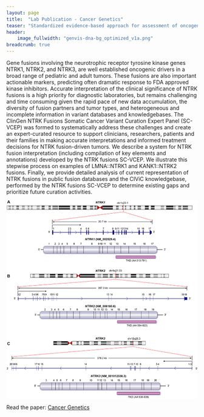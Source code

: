```yaml
---
layout: page
title:  "Lab Publication - Cancer Genetics"
teaser: "Standardized evidence-based approach for assessment of oncogenic and clinical significance of NTRK fusions"
header:
    image_fullwidth: "genvis-dna-bg_optimized_v1a.png"
breadcrumb: true
---
```

Gene fusions involving the neurotrophic receptor tyrosine kinase genes NTRK1, NTRK2, and NTRK3, are well established oncogenic drivers in a broad range of pediatric and adult tumors. These fusions are also important actionable markers, predicting often dramatic response to FDA approved kinase inhibitors. Accurate interpretation of the clinical significance of NTRK fusions is a high priority for diagnostic laboratories, but remains challenging and time consuming given the rapid pace of new data accumulation, the diversity of fusion partners and tumor types, and heterogeneous and incomplete information in variant databases and knowledgebases. The ClinGen NTRK Fusions Somatic Cancer Variant Curation Expert Panel (SC-VCEP) was formed to systematically address these challenges and create an expert-curated resource to support clinicians, researchers, patients and their families in making accurate interpretations and informed treatment decisions for NTRK fusion-driven tumors. We describe a system for NTRK fusion interpretation (including compilation of key elements and annotations) developed by the NTRK fusions SC-VCEP. We illustrate this stepwise process on examples of LMNA::NTRK1 and KANK1::NTRK2 fusions. Finally, we provide detailed analysis of current representation of NTRK fusions in public fusion databases and the CIViC knowledgebase, performed by the NTRK fusions SC-VCEP to determine existing gaps and prioritize future curation activities.

<div class="row">
    <div class="small-12 columns">
        <img src="/assets/img/news/NTRK1.jpeg">
    </div>
</div>

Read the paper: [Cancer Genetics](http://dx.doi.org/10.1016/j.cancergen.2022.03.001)

